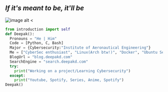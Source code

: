 *_If it's meant to be, it'll be_*
-----
![image alt <](https://i.pinimg.com/originals/c4/a9/07/c4a907267cdda481d80c1317f2069328.jpg)
```python
from introduction import self
def Deepak():
  Pronouns = "He | Him" 
  Code = [Python, C, Bash]
  Major = {Cybersecurity:"Institute of Aeronautical Engineering"}
  Me = ["CyberSec enthusiast", "Linux(Arch btw!)", "Docker", "Ubuntu Server", "Self hosting", "Tech", "Spotify"]
  BlogUrl = "blog.deepakd.com"
  SearchEngine = "search.deepakd.com"
  try:
    print("Working on a project/Learning Cybersecurity")
  except:
    print("Youtube, Spotify, Series, Anime, Spotify")
Deepak()
```
